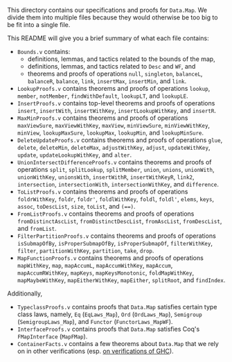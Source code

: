 This directory contains our specifications and proofs for `Data.Map`. We divide
them into multiple files because they would otherwise be too big to be fit into
a single file.

This README will give you a brief summary of what each file contains:
* `Bounds.v` contains:
  - definitions, lemmas, and tactics related to the bounds of the map,
  - definitions, lemmas, and tactics related to `Desc` and `WF`, and
  - theorems and proofs of operations `null`, `singleton`, `balanceL`,
    `balanceR`, `balance`, `link`, `insertMax`, `insertMin`, and `link`.
* `LookupProofs.v` contains theorems and proofs of operations `lookup`,
  `member`, `notMember`, `findWithDefault`, `lookupLT`, and `lookupLE`.
* `InsertProofs.v` contains top-level theorems and proofs of operations
  `insert`, `insertWith`, `insertWithKey`, `insertLookupWithKey`, and `insertR`.
* `MaxMinProofs.v` contains theorems and proofs of operations `maxViewSure`,
  `maxViewWithKey`, `maxView`, `minViewSure`, `minViewWithKey`, `minView`,
  `lookupMaxSure`, `lookupMax`, `lookupMin`, and `lookupMinSure`.
* `DeleteUpdateProofs.v` contains theorems and proofs of operations `glue`,
  `delete`, `deleteMin`, `deleteMax`, `adjustWithKey`, `adjust`,
  `updateWithKey`, `update`, `updateLookupWithKey`, and `alter`.
* `UnionIntersectDifferenceProofs.v` contains theorems and proofs of operations
  `split`, `splitLookup`, `splitMember`, `union`, `unions`, `unionWith`,
  `unionWithKey`, `unionsWith`, `insertWithR`, `insertWithKeyR`, `link2`,
  `intersection`, `intersectionWith`, `intersectionWithKey`, and `difference`.
* `ToListProofs.v` contains theorems and proofs of operations `foldrWithKey`,
   `foldr`, `foldr'`, `foldlWithKey`, `foldl`, `foldl'`, `elems`, `keys`,
   `assoc`, `toDescList`, `size`, `toList`, and `(==)`.
* `FromListProofs.v` contains theorems and proofs of operations
  `fromDistinctAscList`, `fromDistinctDescList`, `fromAscList`, `fromDescList`,
  and `fromList`.
* `FilterPartitionProofs.v` contains theorems and proofs of operations
  `isSubmapOfBy`, `isProperSubmapOfBy`, `isProperSubmapOf`, `filterWithKey`,
  `filter`, `partitionWithKey`, `partition`, `take`, `drop`.
* `MapFunctionProofs.v` contains theorems and proofs of operations `mapWithKey`,
    `map`, `mapAccumL`, `mapAccumWithKey`, `mapAccum`, `mapAccumRWithKey`,
    `mapKeys`, `mapKeysMonotonic`, `foldMapWithKey`, `mapMaybeWithKey`,
    `mapEitherWithKey`, `mapEither`, `splitRoot`, and `findIndex`.

Additionally,
* `TypeclassProofs.v` contains proofs that `Data.Map` satisfies certain type
  class laws, namely, `Eq` (`EqLaws_Map`), `Ord` (`OrdLaws_Map`), `Semigroup`
  (`SemigroupLaws_Map`), and `Functor` (`FunctorLaws_MapWF`).
* `InterfaceProofs.v` contains proofs that `Data.Map` satisfies Coq's
  `FMapInterface` (`MapFMap`).
* `ContainerFacts.v` contains a few theorems about `Data.Map` that we rely on in
  other verifications (esp. [on verifications of GHC](../../../ghc)).
